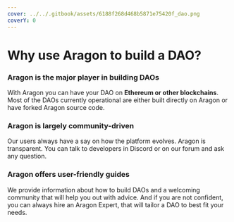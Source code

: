 ```yaml
---
cover: ../../.gitbook/assets/6188f268d468b5871e75420f_dao.png
coverY: 0
---
```


# Why use Aragon to build a DAO?

### Aragon is the major player in building DAOs&#x20;

With Aragon you can have your DAO on **Ethereum or other blockchains**. Most of the DAOs currently operational are either built directly on Aragon or have forked Aragon source code.&#x20;

### **Aragon is largely community-driven**

Our users always have a say on how the platform evolves. Aragon is transparent. You can talk to developers in Discord or on our forum and ask any question.

### **Aragon offers user-friendly guides**&#x20;

We provide information about how to build DAOs and a welcoming community that will help you out with advice. And if you are not confident, you can always hire an Aragon Expert, that will tailor a DAO to best fit your needs.

